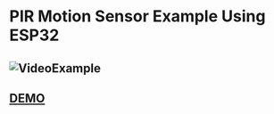 # PIR Motion Sensor Example Using ESP32

## ![VideoExample](https://s8.gifyu.com/images/Untitlede1baf49b696380c3.gif)

## [DEMO](https://wokwi.com/projects/337198570403791444)
